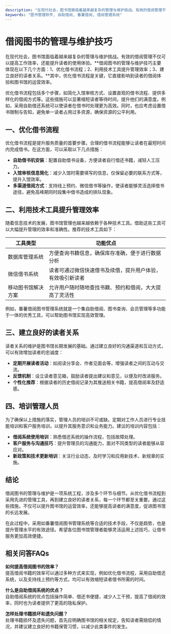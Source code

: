 ```yaml
---
description: "在现代社会，图书馆面临着越来越复杂的管理与维护挑战。有效的借阅管理不仅可以提高工作效率，还能提升读者的使用体验。**借阅图书的管理与维护技巧主要体现在以下几个方面：1、优化借书流程；2、利用技术工具提升管理效率；3、建立良好的读者关系。**其中，优化借书流程是关键，它直接影响到读者的借阅体验和图书馆的运营效率。"
keywords: "图书管理软件, 自助借阅, 番薯借阅, 借阅管理系统"
---
```

# 借阅图书的管理与维护技巧

在现代社会，图书馆面临着越来越复杂的管理与维护挑战。有效的借阅管理不仅可以提高工作效率，还能提升读者的使用体验。**借阅图书的管理与维护技巧主要体现在以下几个方面：1、优化借书流程；2、利用技术工具提升管理效率；3、建立良好的读者关系。**其中，优化借书流程是关键，它直接影响到读者的借阅体验和图书馆的运营效率。

优化借书流程包括多个步骤，如简化入馆审核方式、设置直观的借书流程、提供多样化的借阅方式等。这些措施可以显著缩短读者等待时间，提升他们的满意度。例如，采用自助借还系统可以使读者在借书时处理更为高效。同时，也应考虑设置借书限制与告知，避免单一读者占用过多资源，确保资源的公平利用。

## **一、优化借书流程**

优化借书流程是提升服务质量的首要步骤。合理的借书流程能够让读者在最短时间内完成借书。在这方面，可以采取以下几点措施：

- **自助借书机安装**：配置自助借书设备，方便读者自行借还书籍，减轻人工压力。
- **入馆审核信息简化**：减少入馆时需要填写的信息，仅保留必要的联系方式等，提升入馆效率。
- **多渠道借阅方式**：支持线上预约、微信借书等操作，使读者能够灵活选择借书途径，避免高峰期同时段集中借书造成的排队现象。

## **二、利用技术工具提升管理效率**

随着信息技术的发展，图书馆管理也越来越依赖于各种技术工具。借助这些工具可以大幅提升管理的效率和准确性。推荐的技术工具如下：

| 工具类型          | 功能优点                                                         |
|-----------------|-----------------------------------------------------------------|
| 数据库管理系统    | 方便查询书籍信息，确保库存准确，便于进行数据分析                     |
| 微信借书系统      | 读者可通过微信快速借书及续借，提升用户体验，有效吸引新读者               |
| 移动图书馆解决方案 | 允许用户随时随地查找书籍、预约和借阅，大大提高了灵活性                   |

例如，番薯借阅图书管理系统就是一个集自助借阅、图书查询、会员管理等多功能于一体的优秀工具，可以帮助图书馆实现高效管理。

## **三、建立良好的读者关系**

读者关系的维护是图书馆长期发展的基础。通过建立良好的沟通渠道和互动方式，可以有效增加读者的忠诚度：

- **定期开展读者活动**：如阅读分享会、作者见面会等，增强读者之间的互动与交流。
- **反馈机制**：设立读者意见箱，鼓励读者提出建议和意见，以便及时改进服务。
- **个性化推荐**：根据读者的历史借阅记录为其推送相关书籍，提高借阅率及舒适感。

## **四、培训管理人员**

为了确保以上措施的落实，管理人员的培训不可或缺。定期对工作人员进行专业技能培训和客户服务培训，以提升其服务意识和业务能力。建议的培训内容包括：

- **借阅系统使用培训**：熟悉借还系统的操作流程，包括故障处理。
- **客户服务与沟通技巧**：提升管理员的沟通能力，面对不同类型的读者能够从容应对。
- **新政策和技术更新培训**：关注行业动态，及时学习和应用新技术、新规章的实施。

## **结论**

借阅图书的管理与维护是一项系统工程，涉及多个环节与细节。从优化借书流程到采用先进的管理工具，再到建立良好的读者关系，每一个环节都至关重要。通过这些措施，不仅可以提升图书馆的运营效率，还能够提高读者的满意度，促进图书馆的长远发展。

在此过程中，采用如番薯借阅图书管理系统等合适的技术手段，不仅是趋势，也是提升管理水平的有效途径。希望各位图书馆管理者能够灵活运用上述技巧，让借书服务更加高效便捷。

## 相关问答FAQs
**如何提高借阅图书的效率？**  
提高借阅书籍的效率可以通过多种方式来实现，例如优化借书流程，采用自助借还系统，以及支持线上预约等方式，均可以有效缩短读者借书所需的时间。

**什么是自助借阅系统的优点？**  
自助借阅系统的优点包括操作简单、借还书便捷，减少人工干预，提高了借阅的效率，同时也为读者提供了更高的隐私保护。

**怎样处理书籍损坏和遗失问题？**  
处理书籍损坏及遗失问题，首先应明确图书馆的相关规定，告知读者需赔偿的情况，并建议建立良好的书籍保管习惯，以减少此类事件的发生。
